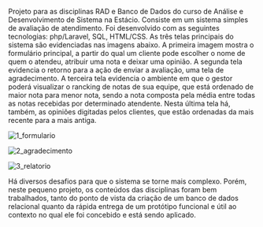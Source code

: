 
Projeto para as disciplinas RAD e Banco de Dados do curso de Análise e Desenvolvimento de Sistema na Estácio. Consiste em um sistema simples de avaliação de atendimento. Foi desenvolvido com as seguintes tecnologias: php/Laravel, SQL, HTML/CSS.
As três telas principais do sistema são evidenciadas nas imagens abaixo. A primeira imagem mostra o formulário principal, a partir do qual um cliente pode escolher o nome de quem o atendeu, atribuir uma nota e deixar uma opinião. A segunda tela evidencia o retorno para a ação de enviar a avaliação, uma tela de agradecimento. A terceira tela evidencia o ambiente em que o gestor poderá visualizar o rancking de notas de sua equipe, que está ordenado de maior nota para menor nota, sendo a nota composta pela média entre todas as notas recebidas por determinado atendente. Nesta última tela há, também, as opiniões digitadas pelos clientes, que estão ordenadas da mais recente para a mais antiga.
 
 ![1_formulario](https://github.com/user-attachments/assets/513989cb-b7fd-48d7-bc3b-b4eb9bc9cfe6)

![2_agradecimento](https://github.com/user-attachments/assets/a45b8b21-dabe-4ac6-b672-f4b932c14cd9)

![3_relatorio](https://github.com/user-attachments/assets/bdb9cb77-2f63-4479-93ee-6cd009bf6204)


Há diversos desafios para que o sistema se torne mais complexo. Porém, neste pequeno projeto, os conteúdos das disciplinas foram bem trabalhados, tanto do ponto de vista da criação de um banco de dados relacional quanto da rápida entrega de um protótipo funcional e útil ao contexto no qual ele foi concebido e está sendo aplicado.


